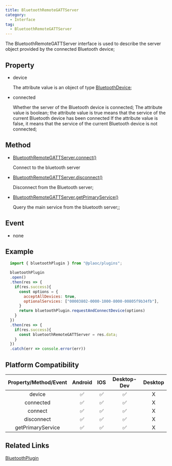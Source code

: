 ```yaml
---
title: BluetoothRemoteGATTServer
category:
  - Interface
tag:
  - BluetoothRemoteGATTServer
---
```


The BluetoothRemoteGATTServer interface is used to describe the server object provided by the connected Bluetooth device;


## Property

  - device

    The attribute value is an object of type [BluetoothDevice](../bluetooth-device/index.md);

  - connected

    Whether the server of the Bluetooth device is connected;
    The attribute value is boolean; the attribute value is true means that the service of the current Bluetooth device has been connected
    If the attribute value is false, it means that the service of the current Bluetooth device is not connected;


## Method

  - [BluetoothRemoteGATTServer.connect()](./connect.md)

    Connect to the bluetooth server

  - [BluetoothRemoteGATTServer.disconnect()](./disconnect.md)

    Disconnect from the Bluetooth server;

  - [BluetoothRemoteGATTServer.getPrimaryService()](./get-primary-service.md)

    Query the main service from the bluetooth server;;

## Event

  - none

## Example
```js
  import { bluetoothPlugin } from "@plaoc/plugins";

  bluetoothPlugin
  .open()
  .then(res => {
    if(res.success){
      const options = {
        acceptAllDevices: true,
        optionalServices: ["00003802-0000-1000-8000-00805f9b34fb"],
      }
      return bluetoothPlugin.requestAndConnectDevice(options)
    }
  })
  .then(res => {
    if(res.success){
      const bluetoothRemoteGATTServer = res.data;
    }
  })
  .catch(err => console.error(err))
```

## Platform Compatibility

| Property/Method/Event       | Android | IOS | Desktop-Dev | Desktop |
|:---------------------------:|:-------:|:---:|:-----------:|:-------:|
| device                      | ✅       | ✅  | ✅          | X       |
| connected                   | ✅       | ✅  | ✅          | X       |
| connect                     | ✅       | ✅  | ✅          | X       |
| disconnect                  | ✅       | ✅  | ✅          | X       |
| getPrimaryService           | ✅       | ✅  | ✅          | X       |

## Related Links

[BluetoothPlugin](../../plugin/bluetooth/index.md)


